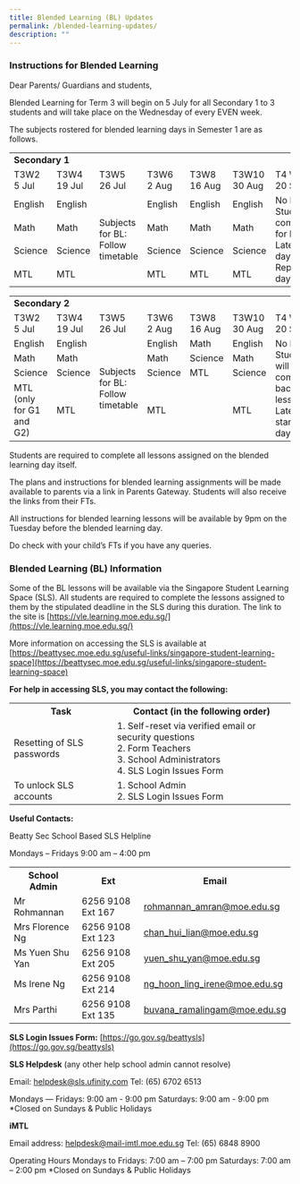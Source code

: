 ```yaml
---
title: Blended Learning (BL) Updates
permalink: /blended-learning-updates/
description: ""
---
```

### **Instructions for Blended Learning**

Dear Parents/ Guardians and students,

Blended Learning for Term 3 will begin on 5 July for all Secondary 1 to 3 students and will take place on the Wednesday of every EVEN week.

The subjects rostered for blended learning days in Semester 1 are as follows.

<table cellpadding="0" cellspacing="0">
  <tbody><tr>
		<td width="100%" colspan="7"><b>Secondary 1</b></td>
  </tr>
  <tr>
    <td>T3W2<br>
      5 Jul</td>
    <td>T3W4<br>
      19 Jul</td>
    <td>T3W5<br>
      26 Jul</td>
    <td>T3W6<br>
      2 Aug</td>
    <td>T3W8<br>
      16 Aug</td>
    <td>T3W10<br>
      30 Aug</td>
    <td>T4 W2<br>
      20 Sept</td>
  </tr>
  <tr>
    <td>English</td>
    <td>English</td>
    <td rowspan="4">Subjects for BL: Follow timetable</td>
    <td>English</td>
    <td>English</td>
    <td>English</td>
    <td rowspan="4">No BL. <br>
      Students will come back for lessons. <br>
      Late start day. <br>
      Replacement day TBC.&nbsp;</td>
  </tr>
  <tr>
    <td>Math</td>
    <td>Math</td>
    <td>Math</td>
    <td>Math</td>
    <td>Math</td>
  </tr>
  <tr>
    <td>Science</td>
    <td>Science</td>
    <td>Science</td>
    <td>Science</td>
    <td>Science</td>
  </tr>
  <tr>
    <td>MTL</td>
    <td>MTL</td>
    <td>MTL</td>
    <td>MTL</td>
    <td>MTL</td>
  </tr>
</tbody></table>

<table cellpadding="0" cellspacing="0">
  <tbody><tr>
		<td width="100%" colspan="7"><b>Secondary 2</b></td>
  </tr>
  <tr>
    <td>T3W2<br>
      5 Jul</td>
    <td>T3W4<br>
      19 Jul</td>
    <td>T3W5<br>
      26 Jul</td>
    <td>T3W6<br>
      2 Aug</td>
    <td>T3W8<br>
      16 Aug</td>
    <td>T3W10<br>
      30 Aug</td>
    <td>T4 W2<br>
      20 Sept</td>
  </tr>
  <tr>
    <td>English</td>
    <td>English</td>
    <td rowspan="4">Subjects for BL: Follow timetable</td>
    <td>English</td>
    <td>Math</td>
    <td>English</td>
    <td rowspan="4">No BL. <br>
      Students will come back for lessons. <br>
      Late start day. <br></td>
  </tr>
  <tr>
    <td>Math</td>
    <td>Math</td>
    <td>Math</td>
    <td>Science</td>
    <td>Math</td>
  </tr>
  <tr>
    <td>Science</td>
    <td>Science</td>
    <td>Science</td>
    <td>MTL</td>
    <td>Science</td>
  </tr>
  <tr>
    <td>MTL (only for    G1 and G2)</td>
    <td>MTL</td>
    <td>MTL</td>
    <td>&nbsp;</td>
    <td>MTL</td>
  </tr>
</tbody></table>

Students are required to complete all lessons assigned on the blended learning day itself.

The plans and instructions for blended learning assignments will be made available to parents via a link in Parents Gateway. Students will also receive the links from their FTs.

All instructions for blended learning lessons will be available by 9pm on the Tuesday before the blended learning day.

Do check with your child’s FTs if you have any queries.

### **Blended Learning (BL) Information**

Some of the BL lessons will be available via the Singapore Student Learning Space (SLS). All students are required to complete the lessons assigned to them by the stipulated deadline in the SLS during this duration. The link to the site is [https://vle.learning.moe.edu.sg/](https://vle.learning.moe.edu.sg/)

More information on accessing the SLS is available at [https://beattysec.moe.edu.sg/useful-links/singapore-student-learning-space](https://beattysec.moe.edu.sg/useful-links/singapore-student-learning-space)

**For help in accessing SLS, you may contact the following:**

<table cellspacing="0">
	<tbody>
		<tr>
			<th>Task</th>
			<th>Contact (in the following order)</th>
		</tr>
		<tr>
			<td>Resetting of SLS passwords</td>
			<td>1. Self-reset via verified email or security questions&nbsp;<br>
			2. Form Teachers&nbsp;<br>
			3. School Administrators<br>
			4. SLS Login Issues Form</td>
		</tr>
		<tr>
			<td>To unlock SLS accounts</td>
			<td>1. School Admin<br>
			2. SLS Login Issues Form</td>
		</tr>
	</tbody>
</table>

**Useful Contacts:**

Beatty Sec School Based SLS Helpline

Mondays – Fridays 9:00 am – 4:00 pm
<table cellspacing="0">
	<tbody>
		<tr>
			<th>School Admin</th>
			<th>Ext</th>
			<th>Email</th>
		</tr>
		<tr>
			<td>Mr Rohmannan</td>
			<td>6256 9108 Ext 167</td>
			<td><a href="mailto:rohmannan_amran@moe.edu.sg" target="">rohmannan_amran@moe.edu.sg</a></td>
		</tr>
		<tr>
			<td>Mrs Florence Ng</td>
			<td>6256 9108 Ext 123</td>
			<td><a href="mailto:chan_hui_lian@moe.edu.sg" target="">chan_hui_lian@moe.edu.sg</a></td>
		</tr>
		<tr>
			<td>Ms Yuen Shu Yan</td>
			<td>6256 9108 Ext 205</td>
			<td><a href="mailto:yuen_shu_yan@moe.edu.sg" target="">yuen_shu_yan@moe.edu.sg</a></td>
		</tr>
		<tr>
			<td>Ms Irene Ng</td>
			<td>6256 9108 Ext&nbsp;214</td>
			<td><a href="mailto:ng_hoon_ling_irene@moe.edu.sg" target="">ng_hoon_ling_irene@moe.edu.sg</a></td>
		</tr>
		<tr>
			<td>Mrs Parthi</td>
			<td>6256 9108 Ext 135</td>
			<td><a href="mailto:buvana_ramalingam@moe.edu.sg" target="">buvana_ramalingam@moe.edu.sg</a></td>
		</tr>
	</tbody>
</table>


**SLS Login Issues Form:** [https://go.gov.sg/beattysls](https://go.gov.sg/beattysls)



**SLS Helpdesk** (any other help school admin cannot resolve)

Email: [helpdesk@sls.ufinity.com](mailto:helpdesk@sls.ufinity.com)
Tel: (65) 6702 6513

Mondays ― Fridays: 9:00 am - 9:00 pm
Saturdays: 9:00 am - 9:00 pm
*Closed on Sundays &amp; Public Holidays 

**iMTL**

Email address:  [helpdesk@mail-imtl.moe.edu.sg](mailto:helpdesk@mail-imtl.moe.edu.sg)
Tel:  (65) 6848 8900

Operating Hours
Mondays to Fridays: 7:00 am – 7:00 pm
Saturdays: 7:00 am – 2:00 pm 
*Closed on Sundays &amp; Public Holidays